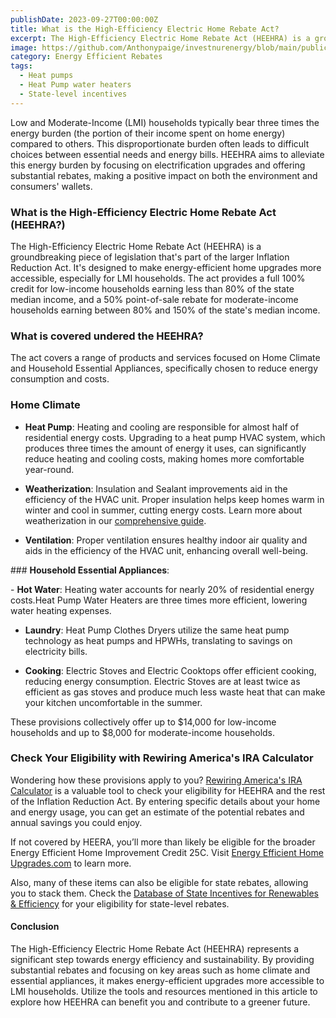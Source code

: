 ```yaml
---
publishDate: 2023-09-27T00:00:00Z
title: What is the High-Efficiency Electric Home Rebate Act?
excerpt: The High-Efficiency Electric Home Rebate Act (HEEHRA) is a groundbreaking piece of legislation that's part of the larger Inflation Reduction Act. It's designed to make energy-efficient home upgrades more accessible, especially for LMI households.
image: https://github.com/Anthonypaige/investnurenergy/blob/main/public/images/cover-art/EER-1-cover-art.jpg?raw=true
category: Energy Efficient Rebates
tags:
  - Heat pumps
  - Heat Pump water heaters
  - State-level incentives
---
```


Low and Moderate-Income (LMI) households typically bear three times the energy burden (the portion of their income spent on home energy) compared to others. This disproportionate burden often leads to difficult choices between essential needs and energy bills. HEEHRA aims to alleviate this energy burden by focusing on electrification upgrades and offering substantial rebates, making a positive impact on both the environment and consumers' wallets.

### **What is the High-Efficiency Electric Home Rebate Act (HEEHRA?)**

The High-Efficiency Electric Home Rebate Act (HEEHRA) is a groundbreaking piece of legislation that's part of the larger Inflation Reduction Act. It's designed to make energy-efficient home upgrades more accessible, especially for LMI households. The act provides a full 100% credit for low-income households earning less than 80% of the state median income, and a 50% point-of-sale rebate for moderate-income households earning between 80% and 150% of the state's median income.

### **What is covered undered the HEEHRA?**

The act covers a range of products and services focused on Home Climate and Household Essential Appliances, specifically chosen to reduce energy consumption and costs.

### **Home Climate**

- **Heat Pump**: Heating and cooling are responsible for almost half of residential energy costs. Upgrading to a heat pump HVAC system, which produces three times the amount of energy it uses, can significantly reduce heating and cooling costs, making homes more comfortable year-round.

- **Weatherization**: Insulation and Sealant improvements aid in the efficiency of the HVAC unit. Proper insulation helps keep homes warm in winter and cool in summer, cutting energy costs. Learn more about weatherization in our [comprehensive guide](investinyourenergy.com/a-comprehensive-guide-to-weatherization-and-energy-efficiency).

- **Ventilation**: Proper ventilation ensures healthy indoor air quality and aids in the efficiency of the HVAC unit, enhancing overall well-being.

### **Household Essential Appliances**:

- **Hot Water**: Heating water accounts for nearly 20% of residential energy costs.Heat Pump Water Heaters are three times more efficient, lowering water heating expenses.

- **Laundry**: Heat Pump Clothes Dryers utilize the same heat pump technology as heat pumps and HPWHs, translating to savings on electricity bills.

- **Cooking**: Electric Stoves and Electric Cooktops offer efficient cooking, reducing energy consumption. Electric Stoves are at least twice as efficient as gas stoves and produce much less waste heat that can make your kitchen uncomfortable in the summer.

These provisions collectively offer up to $14,000 for low-income households and up to $8,000 for moderate-income households.

### **Check Your Eligibility with Rewiring America's IRA Calculator**

Wondering how these provisions apply to you? [Rewiring America's IRA Calculator](https://investinyourenergy.com) is a valuable tool to check your eligibility for HEEHRA and the rest of the Inflation Reduction Act. By entering specific details about your home and energy usage, you can get an estimate of the potential rebates and annual savings you could enjoy.

If not covered by HEERA, you’ll more than likely be eligible for the broader Energy Efficient Home Improvement Credit 25C. Visit [Energy Efficient Home Upgrades.com](investinyourenergy.com/energy-efficient-home-upgrades) to learn more.

Also, many of these items can also be eligible for state rebates, allowing you to stack them. Check the [Database of State Incentives for Renewables & Efficiency](www.dsireusa.org) for your eligibility for state-level rebates.

#### **Conclusion**

The High-Efficiency Electric Home Rebate Act (HEEHRA) represents a significant step towards energy efficiency and sustainability. By providing substantial rebates and focusing on key areas such as home climate and essential appliances, it makes energy-efficient upgrades more accessible to LMI households. Utilize the tools and resources mentioned in this article to explore how HEEHRA can benefit you and contribute to a greener future.
